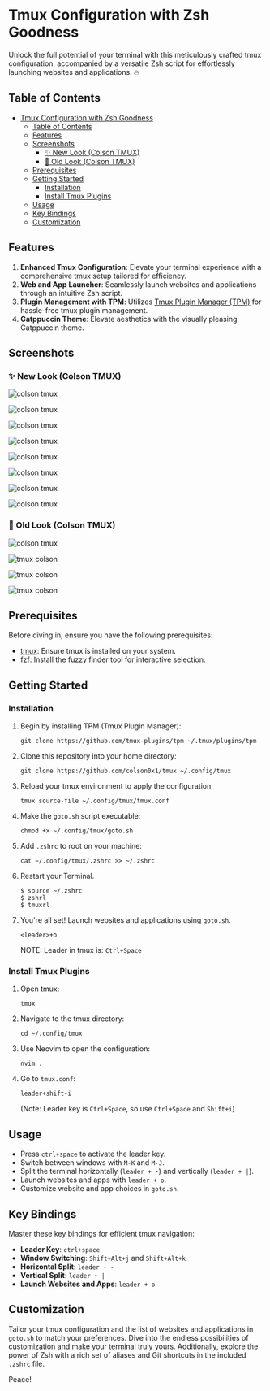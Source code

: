 # Tmux Configuration with Zsh Goodness

Unlock the full potential of your terminal with this meticulously crafted tmux configuration, accompanied by a versatile Zsh script for effortlessly launching websites and applications. 🔥

## Table of Contents

- [Tmux Configuration with Zsh Goodness](#tmux-configuration-with-zsh-goodness)
  - [Table of Contents](#table-of-contents)
  - [Features](#features)
  - [Screenshots](#screenshots)
    - [✨ New Look (Colson TMUX)](#-new-look-colson-tmux)
    - [💎 Old Look (Colson TMUX)](#-old-look-colson-tmux)
  - [Prerequisites](#prerequisites)
  - [Getting Started](#getting-started)
    - [Installation](#installation)
    - [Install Tmux Plugins](#install-tmux-plugins)
  - [Usage](#usage)
  - [Key Bindings](#key-bindings)
  - [Customization](#customization)

## Features

1. **Enhanced Tmux Configuration**: Elevate your terminal experience with a comprehensive tmux setup tailored for efficiency.
2. **Web and App Launcher**: Seamlessly launch websites and applications through an intuitive Zsh script.
3. **Plugin Management with TPM**: Utilizes [Tmux Plugin Manager (TPM)](https://github.com/tmux-plugins/tpm) for hassle-free tmux plugin management.
4. **Catppuccin Theme**: Elevate aesthetics with the visually pleasing Catppuccin theme.

## Screenshots

### ✨ New Look (Colson TMUX)

![colson tmux](https://i.imgur.com/0L5W67y.png)

![colson tmux](https://i.imgur.com/vTT8rNM.png)

![colson tmux](https://i.imgur.com/8vwzLQO.png)

![colson tmux](https://i.imgur.com/rO18Azi.png)

![colson tmux](https://i.imgur.com/AJz6jJs.png)

![colson tmux](https://i.imgur.com/5t1E1wZ.png)

![colson tmux](https://i.imgur.com/upWkGmY.png)

![colson tmux](https://i.imgur.com/0OLvIgL.png)

### 💎 Old Look (Colson TMUX)

![colson tmux](https://i.imgur.com/wDSlYW4.png)

![tmux colson](https://i.imgur.com/FBIWhK8.png)

![tmux colson](https://i.imgur.com/f4QwGKs.png)

![tmux colson](https://i.imgur.com/lrMnRga.png)

## Prerequisites

Before diving in, ensure you have the following prerequisites:

- [tmux](https://github.com/tmux/tmux): Ensure tmux is installed on your system.
- [fzf](https://github.com/junegunn/fzf): Install the fuzzy finder tool for interactive selection.

## Getting Started

### Installation

1. Begin by installing TPM (Tmux Plugin Manager):

   ```shell
   git clone https://github.com/tmux-plugins/tpm ~/.tmux/plugins/tpm
   ```

2. Clone this repository into your home directory:

   ```shell
   git clone https://github.com/colson0x1/tmux ~/.config/tmux
   ```

3. Reload your tmux environment to apply the configuration:

   ```shell
   tmux source-file ~/.config/tmux/tmux.conf
   ```

4. Make the `goto.sh` script executable:

   ```shell
   chmod +x ~/.config/tmux/goto.sh
   ```

5. Add `.zshrc` to root on your machine:

   ```shell
   cat ~/.config/tmux/.zshrc >> ~/.zshrc
   ```

6. Restart your Terminal.

   ```shell
   $ source ~/.zshrc
   $ zshrl
   $ tmuxrl
   ```

7. You're all set! Launch websites and applications using `goto.sh`.
   ```
   <leader>+o
   ```
   NOTE: Leader in tmux is: `Ctrl+Space`

### Install Tmux Plugins

1. Open tmux:
   ```shell
   tmux
   ```
2. Navigate to the tmux directory:
   ```shell
   cd ~/.config/tmux
   ```
3. Use Neovim to open the configuration:
   ```shell
   nvim .
   ```
4. Go to `tmux.conf`:
   ```shell
   leader+shift+i
   ```
   (Note: Leader key is `Ctrl+Space`, so use `Ctrl+Space` and `Shift+i`)

## Usage

- Press `ctrl+space` to activate the leader key.
- Switch between windows with `M-K` and `M-J`.
- Split the terminal horizontally (`leader + -`) and vertically (`leader + |`).
- Launch websites and apps with `leader + o`.
- Customize website and app choices in `goto.sh`.

## Key Bindings

Master these key bindings for efficient tmux navigation:

- **Leader Key**: `ctrl+space`
- **Window Switching**: `Shift+Alt+j` and `Shift+Alt+k`
- **Horizontal Split**: `leader + -`
- **Vertical Split**: `leader + |`
- **Launch Websites and Apps**: `leader + o`

## Customization

Tailor your tmux configuration and the list of websites and applications in `goto.sh` to match your preferences. Dive into the endless possibilities of customization and make your terminal truly yours. Additionally, explore the power of Zsh with a rich set of aliases and Git shortcuts in the included `.zshrc` file.

Peace!
